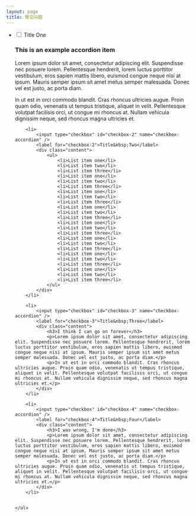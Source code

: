 ```yaml
---
layout: page
title: 常见问题
---
```

  
<head> 
  <link rel="stylesheet" href="{{ "/css/accordion-no-js.css" | prepend: site.baseurl }}" rel="stylesheet">
</head>

<div class="accordion vertical">
    <ul>
        <li>
            <input type="checkbox" id="checkbox-1" name="checkbox-accordion" />
            <label for="checkbox-1">Title&nbsp;One</label>
            <div class="content">
                <h3>This is an example accordion item</h3>
                <p>Lorem ipsum dolor sit amet, consectetur adipiscing elit. Suspendisse nec posuere lorem. Pellentesque hendrerit, lorem luctus porttitor vestibulum, eros sapien mattis libero, euismod congue neque nisi at ipsum. Mauris semper ipsum sit amet metus semper malesuada. Donec vel est justo, ac porta diam.</p>
                <p>In ut est in orci commodo blandit. Cras rhoncus ultricies augue. Proin quam odio, venenatis ut tempus tristique, aliquet in velit. Pellentesque volutpat facilisis orci, ut congue mi rhoncus at. Nullam vehicula dignissim neque, sed rhoncus magna ultricies et.</p>
            </div>
        </li>

        <li>
            <input type="checkbox" id="checkbox-2" name="checkbox-accordion" />
            <label for="checkbox-2">Title&nbsp;Two</label>
            <div class="content">
                <ul>
                    <li>List item one</li>
                    <li>List item two</li>
                    <li>List item three</li>
                    <li>List item one</li>
                    <li>List item two</li>
                    <li>List item three</li>
                    <li>List item one</li>
                    <li>List item two</li>
                    <li>List item three</li>
                    <li>List item one</li>
                    <li>List item two</li>
                    <li>List item three</li>
                    <li>List item one</li>
                    <li>List item two</li>
                    <li>List item three</li>
                    <li>List item one</li>
                    <li>List item two</li>
                    <li>List item three</li>
                    <li>List item one</li>
                    <li>List item two</li>
                    <li>List item three</li>
                    <li>List item one</li>
                    <li>List item two</li>
                    <li>List item three</li>
                </ul>
            </div>
        </li>

        <li>
            <input type="checkbox" id="checkbox-3" name="checkbox-accordion" />
            <label for="checkbox-3">Title&nbsp;Three</label>
            <div class="content">
                <h3>I think I can go on forever</h3>
                <p>Lorem ipsum dolor sit amet, consectetur adipiscing elit. Suspendisse nec posuere lorem. Pellentesque hendrerit, lorem luctus porttitor vestibulum, eros sapien mattis libero, euismod congue neque nisi at ipsum. Mauris semper ipsum sit amet metus semper malesuada. Donec vel est justo, ac porta diam.</p>
                <p>In ut est in orci commodo blandit. Cras rhoncus ultricies augue. Proin quam odio, venenatis ut tempus tristique, aliquet in velit. Pellentesque volutpat facilisis orci, ut congue mi rhoncus at. Nullam vehicula dignissim neque, sed rhoncus magna ultricies et.</p>
            </div>
        </li>
        
        <li>
            <input type="checkbox" id="checkbox-4" name="checkbox-accordion" />
            <label for="checkbox-4">Title&nbsp;Four</label>
            <div class="content">
                <h3>I was wrong, I'm done</h3>
                <p>Lorem ipsum dolor sit amet, consectetur adipiscing elit. Suspendisse nec posuere lorem. Pellentesque hendrerit, lorem luctus porttitor vestibulum, eros sapien mattis libero, euismod congue neque nisi at ipsum. Mauris semper ipsum sit amet metus semper malesuada. Donec vel est justo, ac porta diam.</p>
                <p>In ut est in orci commodo blandit. Cras rhoncus ultricies augue. Proin quam odio, venenatis ut tempus tristique, aliquet in velit. Pellentesque volutpat facilisis orci, ut congue mi rhoncus at. Nullam vehicula dignissim neque, sed rhoncus magna ultricies et.</p>
            </div>
        </li>


    </ul>
</div>